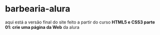# barbearia-alura
aqui está a versão final do site feito a partir do curso **HTML5 e CSS3 parte 01: crie uma página da Web** da alura
